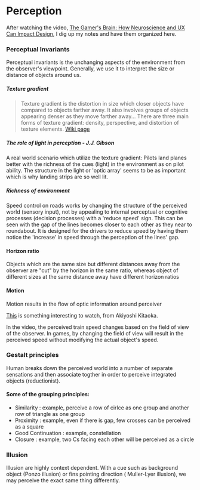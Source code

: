 # Perception
After watching the video, [The Gamer's Brain: How Neuroscience and UX Can Impact Design](https://www.youtube.com/watch?v=XIpDLa585ao), I dig up my notes and have them organized here.

### Perceptual Invariants
Perceptual invariants is the unchanging aspects of the environment from the observer's viewpoint. Generally, we use it to interpret the size or distance of objects around us.

##### Texture gradient
> Texture gradient is the distortion in size which closer objects have compared to objects farther away. It also involves groups of objects appearing denser as they move farther away... There are three main forms of texture gradient: density, perspective, and distortion of texture elements. [Wiki page](https://en.wikipedia.org/wiki/Texture_gradient)

##### The role of light in perception - J.J. Gibson
A real world scenario which utilize the texture gradient:
Pilots land planes better with the richness of the cues (light) in the environment as on pilot ability.
The structure in the light or 'optic array' seems to be as important which is why landing strips are so well lit.

##### Richness of environment
Speed control on roads works by changing the structure of the perceived world (sensory input), not by appealing to internal perceptual or cognitive processes (decision processes) with a 'reduce speed' sign.
This can be seen with the gap of the lines becomes closer to each other as they near to roundabout. It is designed for the drivers to reduce speed by having them notice the 'increase' in speed through the perception of the lines' gap.

#### Horizon ratio
Objects which are the same size but different distances away from the observer are "cut" by the horizon in the same ratio, whereas object of different sizes at the same distance away have different horizon ratios

#### Motion
Motion results in the flow of optic information around perceiver

[This](https://twitter.com/AkiyoshiKitaoka/status/1224691032173842432?s=04&fbclid=IwAR2w_u1TafraubgfrOD3yDSuLTzdA2GEf1ZCajHYaDXmeFQ8xAiCr_F6AnY) is something interesting to watch, from Akiyoshi Kitaoka. 

In the video, the perceived train speed changes based on the field of view of the observer. In games, by changing the field of view will result in the perceived speed without modifying the actual object's speed.

### Gestalt principles
Human breaks down the perceived world into a number of separate sensations and then associate togther in order to perceive integrated objects (reductionist).

#### Some of the grouping principles:

- Similarity : example, perceive a row of cirlce as one group and another row of triangle as one group 
- Proximity : example, even if there is gap, few crosses can be perceived as a square
- Good Continuation : example, constellation
- Closure : example, two Cs facing each other will be perceived as a circle

### Illusion
Illusion are highly context dependent. With a cue such as background object (Ponzo illusion) or fins pointing direction (
Muller-Lyer illusion), we may perceive the exact same thing differently.

